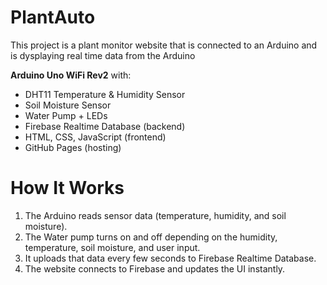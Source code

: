 # PlantAuto

This project is a plant monitor website that is connected to an Arduino and is dysplaying real time data from the Arduino

**Arduino Uno WiFi Rev2** with:
  - DHT11 Temperature & Humidity Sensor
  - Soil Moisture Sensor
  - Water Pump + LEDs
- Firebase Realtime Database (backend)
- HTML, CSS, JavaScript (frontend)
- GitHub Pages (hosting)

# How It Works

1. The Arduino reads sensor data (temperature, humidity, and soil moisture).
2. The Water pump turns on and off depending on the humidity, temperature, soil moisture, and user input.
3. It uploads that data every few seconds to Firebase Realtime Database.
4. The website connects to Firebase and updates the UI instantly.
